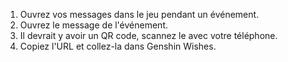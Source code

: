 1) Ouvrez vos messages dans le jeu pendant un événement.
2) Ouvrez le message de l'événement.
3) Il devrait y avoir un QR code, scannez le avec votre téléphone.
4) Copiez l'URL et collez-la dans Genshin Wishes.
